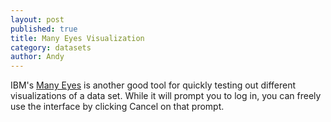 ```yaml
---
layout: post
published: true
title: Many Eyes Visualization
category: datasets
author: Andy
---
```


IBM's [Many Eyes](http://www-969.ibm.com/software/analytics/manyeyes/#/) is another good tool for quickly testing out different visualizations of a data set. While it will prompt you to log in, you can freely use the interface by clicking Cancel on that prompt.